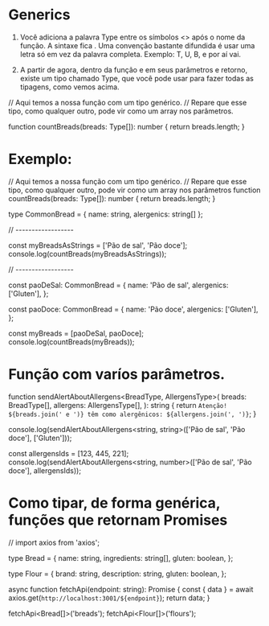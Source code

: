 # Generics

1. Você adiciona a palavra Type entre os símbolos <> após o nome da função. A sintaxe fica <Type>. Uma convenção bastante difundida é usar uma letra só em vez da palavra completa. Exemplo: T, U, B, e por aí vai.

2. A partir de agora, dentro da função e em seus parâmetros e retorno, existe um tipo chamado Type, que você pode usar para fazer todas as tipagens, como vemos acima.

// Aqui temos a nossa função com um tipo genérico. 
// Repare que esse tipo, como qualquer outro, pode vir como um array nos parâmetros.

function countBreads<Type>(breads: Type[]): number {
  return breads.length;
}


# Exemplo:

// Aqui temos a nossa função com um tipo genérico. 
// Repare que esse tipo, como qualquer outro, pode vir como um array nos parâmetros
function countBreads<Type>(breads: Type[]): number {
  return breads.length;
}

type CommonBread = {
  name: string,
  alergenics: string[]
};

// ------------------

const myBreadsAsStrings = ['Pão de sal', 'Pão doce'];
console.log(countBreads<string>(myBreadsAsStrings));

// ------------------

const paoDeSal: CommonBread = {
  name: 'Pão de sal',
  alergenics: ['Gluten'],
};

const paoDoce: CommonBread = {
  name: 'Pão doce',
  alergenics: ['Gluten'],
};

const myBreads = [paoDeSal, paoDoce];
console.log(countBreads<CommonBread>(myBreads));


# Função com varíos parâmetros.

function sendAlertAboutAllergens<BreadType, AllergensType>(
  breads: BreadType[],
  allergens: AllergensType[],
): string {
  return `Atenção! ${breads.join(' e ')} têm como alergênicos: ${allergens.join(', ')}`;
}

console.log(sendAlertAboutAllergens<string, string>(['Pão de sal', 'Pão doce'], ['Gluten']));

const allergensIds = [123, 445, 221];
console.log(sendAlertAboutAllergens<string, number>(['Pão de sal', 'Pão doce'], allergensIds));



# Como tipar, de forma genérica, funções que retornam Promises


// import axios from 'axios';

type Bread = {
  name: string,
  ingredients: string[],
  gluten: boolean,
};

type Flour = {
  brand: string,
  description: string,
  gluten: boolean,
};

async function fetchApi<ResponseType>(endpoint: string): Promise<ResponseType> {
  const { data } = await axios.get<ResponseType>(`http://localhost:3001/${endpoint}`);
  return data;
}

fetchApi<Bread[]>('breads');
fetchApi<Flour[]>('flours');






